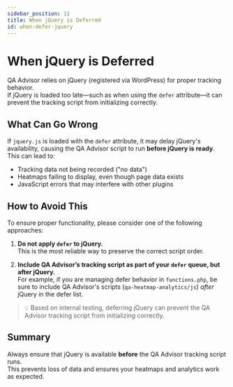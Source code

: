```yaml
---
sidebar_position: 11
title: When jQuery is Deferred
id: when-defer-jquery
---
```


# When jQuery is Deferred

QA Advisor relies on jQuery (registered via WordPress) for proper tracking behavior.  
If jQuery is loaded too late—such as when using the `defer` attribute—it can prevent the tracking script from initializing correctly.

## What Can Go Wrong

If `jquery.js` is loaded with the `defer` attribute, it may delay jQuery's availability, causing the QA Advisor script to run **before jQuery is ready**. This can lead to:

- Tracking data not being recorded ("no data")
- Heatmaps failing to display, even though page data exists
- JavaScript errors that may interfere with other plugins

## How to Avoid This

To ensure proper functionality, please consider one of the following approaches:

1. **Do not apply `defer` to jQuery.**  
   This is the most reliable way to preserve the correct script order.

2. **Include QA Advisor’s tracking script as part of your `defer` queue, but after jQuery.**  
   For example, if you are managing defer behavior in `functions.php`, be sure to include QA Advisor's scripts (`qa-heatmap-analytics/js`) *after* jQuery in the defer list.

> 💡 Based on internal testing, deferring jQuery can prevent the QA Advisor tracking script from initializing correctly.

## Summary

Always ensure that jQuery is available **before** the QA Advisor tracking script runs.  
This prevents loss of data and ensures your heatmaps and analytics work as expected.
